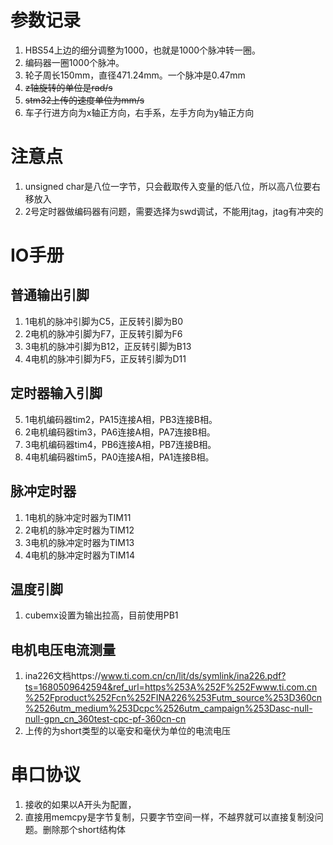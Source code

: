 # 参数记录
1. HBS54上边的细分调整为1000，也就是1000个脉冲转一圈。
2. 编码器一圈1000个脉冲。
3. 轮子周长150mm，直径471.24mm。一个脉冲是0.47mm
4. ~~z轴旋转的单位是rad/s~~
5. ~~stm32上传的速度单位为mm/s~~
6. 车子行进方向为x轴正方向，右手系，左手方向为y轴正方向
   
# 注意点
1. unsigned char是八位一字节，只会截取传入变量的低八位，所以高八位要右移放入
2. 2号定时器做编码器有问题，需要选择为swd调试，不能用jtag，jtag有冲突的



# IO手册
## 普通输出引脚
1. 1电机的脉冲引脚为C5，正反转引脚为B0
2. 2电机的脉冲引脚为F7，正反转引脚为F6
3. 3电机的脉冲引脚为B12，正反转引脚为B13
4. 4电机的脉冲引脚为F5，正反转引脚为D11
## 定时器输入引脚
5. 1电机编码器tim2，PA15连接A相，PB3连接B相。
6. 2电机编码器tim3，PA6连接A相，PA7连接B相。
7. 3电机编码器tim4，PB6连接A相，PB7连接B相。
8. 4电机编码器tim5，PA0连接A相，PA1连接B相。
## 脉冲定时器
1. 1电机的脉冲定时器为TIM11
2. 2电机的脉冲定时器为TIM12
3. 3电机的脉冲定时器为TIM13
4. 4电机的脉冲定时器为TIM14
## 温度引脚
1. cubemx设置为输出拉高，目前使用PB1

## 电机电压电流测量
1. ina226文档https://www.ti.com.cn/cn/lit/ds/symlink/ina226.pdf?ts=1680509642594&ref_url=https%253A%252F%252Fwww.ti.com.cn%252Fproduct%252Fcn%252FINA226%253Futm_source%253D360cn%2526utm_medium%253Dcpc%2526utm_campaign%253Dasc-null-null-gpn_cn_360test-cpc-pf-360cn-cn
2. 上传的为short类型的以毫安和毫伏为单位的电流电压
# 串口协议
1. 接收的如果以A开头为配置，
2. 直接用memcpy是字节复制，只要字节空间一样，不越界就可以直接复制没问题。删除那个short结构体